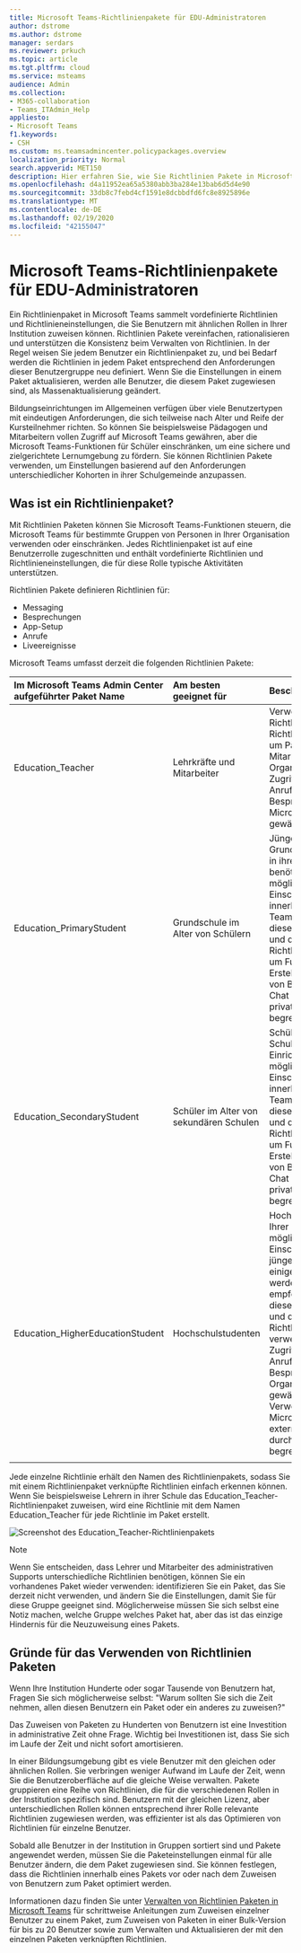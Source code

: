 ```yaml
---
title: Microsoft Teams-Richtlinienpakete für EDU-Administratoren
author: dstrome
ms.author: dstrome
manager: serdars
ms.reviewer: prkuch
ms.topic: article
ms.tgt.pltfrm: cloud
ms.service: msteams
audience: Admin
ms.collection:
- M365-collaboration
- Teams_ITAdmin_Help
appliesto:
- Microsoft Teams
f1.keywords:
- CSH
ms.custom: ms.teamsadmincenter.policypackages.overview
localization_priority: Normal
search.appverid: MET150
description: Hier erfahren Sie, wie Sie Richtlinien Pakete in Microsoft Teams verwenden und verwalten.
ms.openlocfilehash: d4a11952ea65a5380abb3ba284e13bab6d5d4e90
ms.sourcegitcommit: 33db8c7febd4cf1591e8dcbbdfd6fc8e8925896e
ms.translationtype: MT
ms.contentlocale: de-DE
ms.lasthandoff: 02/19/2020
ms.locfileid: "42155047"
---
```

# <a name="microsoft-teams-policy-packages-for-edu-admins"></a>Microsoft Teams-Richtlinienpakete für EDU-Administratoren

Ein Richtlinienpaket in Microsoft Teams sammelt vordefinierte Richtlinien und Richtlinieneinstellungen, die Sie Benutzern mit ähnlichen Rollen in Ihrer Institution zuweisen können. Richtlinien Pakete vereinfachen, rationalisieren und unterstützen die Konsistenz beim Verwalten von Richtlinien. In der Regel weisen Sie jedem Benutzer ein Richtlinienpaket zu, und bei Bedarf werden die Richtlinien in jedem Paket entsprechend den Anforderungen dieser Benutzergruppe neu definiert. Wenn Sie die Einstellungen in einem Paket aktualisieren, werden alle Benutzer, die diesem Paket zugewiesen sind, als Massenaktualisierung geändert.

Bildungseinrichtungen im Allgemeinen verfügen über viele Benutzertypen mit eindeutigen Anforderungen, die sich teilweise nach Alter und Reife der Kursteilnehmer richten. So können Sie beispielsweise Pädagogen und Mitarbeitern vollen Zugriff auf Microsoft Teams gewähren, aber die Microsoft Teams-Funktionen für Schüler einschränken, um eine sichere und zielgerichtete Lernumgebung zu fördern. Sie können Richtlinien Pakete verwenden, um Einstellungen basierend auf den Anforderungen unterschiedlicher Kohorten in ihrer Schulgemeinde anzupassen.

## <a name="what-is-a-policy-package"></a>Was ist ein Richtlinienpaket?

Mit Richtlinien Paketen können Sie Microsoft Teams-Funktionen steuern, die Microsoft Teams für bestimmte Gruppen von Personen in Ihrer Organisation verwenden oder einschränken. Jedes Richtlinienpaket ist auf eine Benutzerrolle zugeschnitten und enthält vordefinierte Richtlinien und Richtlinieneinstellungen, die für diese Rolle typische Aktivitäten unterstützen.

Richtlinien Pakete definieren Richtlinien für:
- Messaging
- Besprechungen
- App-Setup
- Anrufe
- Liveereignisse

Microsoft Teams umfasst derzeit die folgenden Richtlinien Pakete:

|Im Microsoft Teams Admin Center aufgeführter Paket Name |Am besten geeignet für  |Beschreibung |
|:--- |:--- |:--- |
|Education_Teacher| Lehrkräfte und Mitarbeiter| Verwenden Sie diesen Richtliniensatz und die Richtlinieneinstellungen, um Pädagogen und Mitarbeitern in Ihrer Organisation vollen Zugriff auf Chats, Anrufe und Besprechungen über Microsoft Teams zu gewähren. |
|Education_PrimaryStudent | Grundschule im Alter von Schülern  | Jüngere, Grundschüler/Studenten in ihrer Einrichtung benötigen möglicherweise mehr Einschränkungen innerhalb von Microsoft Teams. Verwenden Sie diesen Richtliniensatz und die Richtlinieneinstellungen, um Funktionen wie das Erstellen und Verwalten von Besprechungen, die Chat Verwaltung und private Anrufe zu begrenzen. |
|Education_SecondaryStudent| Schüler im Alter von sekundären Schulen | Schüler von sekundären Schulen in ihrer Einrichtung benötigen möglicherweise weitere Einschränkungen innerhalb von Microsoft Teams. Verwenden Sie diesen Richtliniensatz und die Richtlinieneinstellungen, um Funktionen wie das Erstellen und Verwalten von Besprechungen, die Chat Verwaltung und private Anrufe zu begrenzen. |
|Education_HigherEducationStudent | Hochschulstudenten | Hochschulstudenten in Ihrer Intuition benötigen möglicherweise weniger Einschränkungen als jüngere Schüler, aber einige Einschränkungen werden möglicherweise empfohlen. Sie können diesen Richtliniensatz und die Richtlinieneinstellungen verwenden, um den Zugriff auf Chats, Anrufe und Besprechungen in Ihrer Organisation zu gewähren, aber die Verwendung von Microsoft Teams mit externen Teilnehmern durch ihre Schüler zu begrenzen. |
|||

Jede einzelne Richtlinie erhält den Namen des Richtlinienpakets, sodass Sie mit einem Richtlinienpaket verknüpfte Richtlinien einfach erkennen können. Wenn Sie beispielsweise Lehrern in ihrer Schule das Education_Teacher-Richtlinienpaket zuweisen, wird eine Richtlinie mit dem Namen Education_Teacher für jede Richtlinie im Paket erstellt.

![Screenshot des Education_Teacher-Richtlinienpakets](media/policy-packages-education_teacher.png)

> [!NOTE]
> Wenn Sie entscheiden, dass Lehrer und Mitarbeiter des administrativen Supports unterschiedliche Richtlinien benötigen, können Sie ein vorhandenes Paket wieder verwenden: identifizieren Sie ein Paket, das Sie derzeit nicht verwenden, und ändern Sie die Einstellungen, damit Sie für diese Gruppe geeignet sind. Möglicherweise müssen Sie sich selbst eine Notiz machen, welche Gruppe welches Paket hat, aber das ist das einzige Hindernis für die Neuzuweisung eines Pakets.

## <a name="why-use-policy-packages"></a>Gründe für das Verwenden von Richtlinien Paketen

Wenn Ihre Institution Hunderte oder sogar Tausende von Benutzern hat, Fragen Sie sich möglicherweise selbst: "Warum sollten Sie sich die Zeit nehmen, allen diesen Benutzern ein Paket oder ein anderes zu zuweisen?"

Das Zuweisen von Paketen zu Hunderten von Benutzern ist eine Investition in administrative Zeit ohne Frage. Wichtig bei Investitionen ist, dass Sie sich im Laufe der Zeit und nicht sofort amortisieren.

In einer Bildungsumgebung gibt es viele Benutzer mit den gleichen oder ähnlichen Rollen. Sie verbringen weniger Aufwand im Laufe der Zeit, wenn Sie die Benutzeroberfläche auf die gleiche Weise verwalten. Pakete gruppieren eine Reihe von Richtlinien, die für die verschiedenen Rollen in der Institution spezifisch sind. Benutzern mit der gleichen Lizenz, aber unterschiedlichen Rollen können entsprechend ihrer Rolle relevante Richtlinien zugewiesen werden, was effizienter ist als das Optimieren von Richtlinien für einzelne Benutzer.

Sobald alle Benutzer in der Institution in Gruppen sortiert sind und Pakete angewendet werden, müssen Sie die Paketeinstellungen einmal für alle Benutzer ändern, die dem Paket zugewiesen sind. Sie können festlegen, dass die Richtlinien innerhalb eines Pakets vor oder nach dem Zuweisen von Benutzern zum Paket optimiert werden.

Informationen dazu finden Sie unter [Verwalten von Richtlinien Paketen in Microsoft Teams](manage-policy-packages.md) für schrittweise Anleitungen zum Zuweisen einzelner Benutzer zu einem Paket, zum Zuweisen von Paketen in einer Bulk-Version für bis zu 20 Benutzer sowie zum Verwalten und Aktualisieren der mit den einzelnen Paketen verknüpften Richtlinien.
